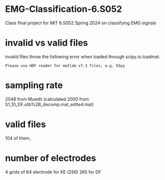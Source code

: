 # EMG-Classification-6.S052
Class final project for MIT 6.S052 Spring 2024 on classifying EMG signals

# invalid vs valid files
invalid files throw the following error when loaded through scipy.io.loadmat. 
```
Please use HDF reader for matlab v7.3 files, e.g. h5py
```

# sampling rate
2048 from Muedit (calculated 2000 from  S1_10_DF.otb%2B_decomp.mat_edited.mat)

# valid files
104 of them, 

# number of electrodes
4 grids of 64 electrode for KE (256)
265 for DF


